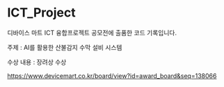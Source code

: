 # ICT_Project

디바이스 마트 ICT 융합프로젝트 공모전에 출품한 코드 기록입니다.

주제 : AI를 활용한 산불감지 수막 설비 시스템

수상 내용 : 장려상 수상

https://www.devicemart.co.kr/board/view?id=award_board&seq=138066
